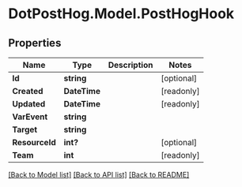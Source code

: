 # DotPostHog.Model.PostHogHook

## Properties

Name | Type | Description | Notes
------------ | ------------- | ------------- | -------------
**Id** | **string** |  | [optional] 
**Created** | **DateTime** |  | [readonly] 
**Updated** | **DateTime** |  | [readonly] 
**VarEvent** | **string** |  | 
**Target** | **string** |  | 
**ResourceId** | **int?** |  | [optional] 
**Team** | **int** |  | [readonly] 

[[Back to Model list]](../README.md#documentation-for-models) [[Back to API list]](../README.md#documentation-for-api-endpoints) [[Back to README]](../README.md)

